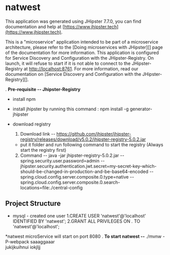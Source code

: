 # natwest

This application was generated using JHipster 7.7.0, you can find documentation and help at [https://www.jhipster.tech](https://www.jhipster.tech).

This is a "microservice" application intended to be part of a microservice architecture, please refer to the [Doing microservices with JHipster][] page of the documentation for more information.
This application is configured for Service Discovery and Configuration with the JHipster-Registry. On launch, it will refuse to start if it is not able to connect to the JHipster-Registry at [http://localhost:8761](http://localhost:8761). For more information, read our documentation on [Service Discovery and Configuration with the JHipster-Registry][].

. **Pre-requisite -- Jhipster-Registry**

- install npm
- install jhipster by running this command : npm install -g generator-jhipster

- download registry


    1. Download link -- https://github.com/jhipster/jhipster-registry/releases/download/v5.0.2/jhipster-registry-5.0.2.jar
    * put it folder and run following command to start the registry (Always start the registry first)
    2. Command -- java -jar jhipster-registry-5.0.2.jar --spring.security.user.password=admin --jhipster.security.authentication.jwt.secret=my-secret-key-which-should-be-changed-in-production-and-be-base64-encoded --spring.cloud.config.server.composite.0.type=native --spring.cloud.config.server.composite.0.search-locations=file:./central-config

## Project Structure

- mysql - created one user
  1.CREATE USER 'natwest'@'localhost' IDENTIFIED BY 'natwest';
  2.GRANT ALL PRIVILEGES ON _._ TO 'natwest'@'localhost';

\*natwest microService will start on port 8080
. **To start natwest --**
./mvnw -P-webpack
saaaggaaar\
jukijkuihnui
iokjljj